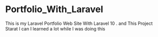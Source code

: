 # Portfolio_With_Laravel
This is my Laravel Portfolio Web Site With Laravel 10 . and This Project Starat l can I learned a lot while I was doing this

